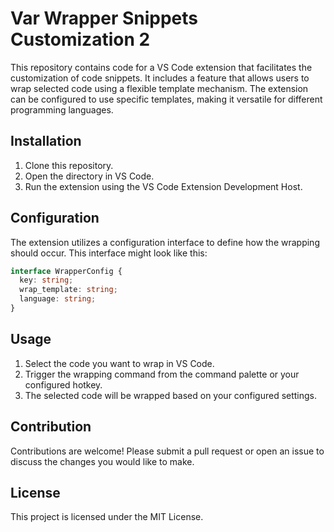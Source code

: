 # Var Wrapper Snippets Customization 2

This repository contains code for a VS Code extension that facilitates the customization of code snippets. It includes a feature that allows users to wrap selected code using a flexible template mechanism. The extension can be configured to use specific templates, making it versatile for different programming languages.

## Installation

1. Clone this repository.
2. Open the directory in VS Code.
3. Run the extension using the VS Code Extension Development Host.

## Configuration

The extension utilizes a configuration interface to define how the wrapping should occur. This interface might look like this:
```typescript
interface WrapperConfig {
  key: string;
  wrap_template: string;
  language: string;
}
```

## Usage

1. Select the code you want to wrap in VS Code.
2. Trigger the wrapping command from the command palette or your configured hotkey.
3. The selected code will be wrapped based on your configured settings.

## Contribution

Contributions are welcome! Please submit a pull request or open an issue to discuss the changes you would like to make.

## License

This project is licensed under the MIT License.

